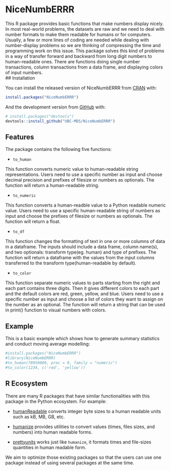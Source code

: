 
<!-- README.md is generated from README.Rmd. Please edit that file -->

# NiceNumbERRR

<!-- badges: start -->
<!-- badges: end -->

This R package provides basic functions that make numbers display
nicely. In most real-world problems, the datasets are raw and we need to
deal with number formats to make them readable for humans or for
computers. Usually, a few or more lines of coding are needed while
dealing with number-display problems so we are thinking of compressing
the time and programming work on this issue. This package solves this
kind of problems in a way of transfer forward and backward from long
digit numbers to human-readable ones. There are functions doing single
number transactions, column transactions from a data frame, and
displaying colors of input numbers.  
\#\# Installation

You can install the released version of NiceNumbERRR from
[CRAN](https://CRAN.R-project.org) with:

``` r
install.packages("NiceNumbERRR")
```

And the development version from [GitHub](https://github.com/) with:

``` r
# install.packages("devtools")
devtools::install_github("UBC-MDS/NiceNumbERRR")
```

## Features

The package contains the following five functions:

-   `to_human`

This function converts numeric value to human-readable string
representations. Users need to use a specific number as input and choose
decimal precision and prefixes of filesize or numbers as optionals. The
function will return a human-readable string.

-   `to_numeric`

This function converts a human-readble value to a Python readable
numeric value. Users need to use a specific human-readable string of
numbers as input and choose the prefixes of filesize or numbers as
optionals. The function will return a float.

-   `to_df`

This function changes the formatting of text in one or more columns of
data in a dataframe. The inputs should include a data frame, column
name(s), and two optionals: transform type(eg. human) and type of
prefixes. The function will return a dataframe with the values from the
input columns transferred to the transform type(human-readable by
default).

-   `to_color`

This function separate numeric values to parts starting from the right
and each part contains three digits. Then it gives different colors to
each part and the default colors are red, green, yellow, and blue. Users
need to use a specific number as input and choose a list of colors they
want to assign on the number as an optional. The function will return a
string that can be used in print() function to visual numbers with
colors.

## Example

This is a basic example which shows how to generate summary statistics
and conduct moving average modelling:

``` r
#install.packages("NiceNumbERRR")
#library(NiceNumbERRR)
#to_human(78950000, prec = 0, family = "numeric") 
#to_color(1234, c('red', 'yellow'))
```

## R Ecosystem

There are many R packages that have similar functionalities with this
package in the Python ecosystem. For example:

-   [humanReadable](https://www.rdocumentation.org/packages/gdata/versions/2.18.0/topics/humanReadable)
    converts integer byte sizes to a human readable units such as kB,
    MB, GB, etc.

-   [humanize](https://github.com/gerrymanoim/humanize) provides
    utilities to convert values (times, files sizes, and numbers) into
    human readable forms.

-   [prettyunits](https://github.com/r-lib/prettyunits) works just like
    `humanize`, it formats times and file-sizes quantities in human
    readable form.

We aim to optimize those existing packages so that the users can use one
package instead of using several packages at the same time.
